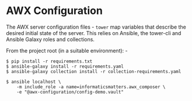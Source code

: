 # AWX Configuration
The AWX server configuration files - `tower` map variables that describe
the desired initial state of the server. This relies on Ansible,
the tower-cli and Ansible Galaxy roles and collections.

From the project root (in a suitable environment): -

    $ pip install -r requirements.txt
    $ ansible-galaxy install -r requirements.yaml
    $ ansible-galaxy collection install -r collection-requirements.yaml
    
    $ ansible localhost \
        -m include_role -a name=informaticsmatters.awx_composer \
        -e "@awx-configuration/config-demo.vault"
